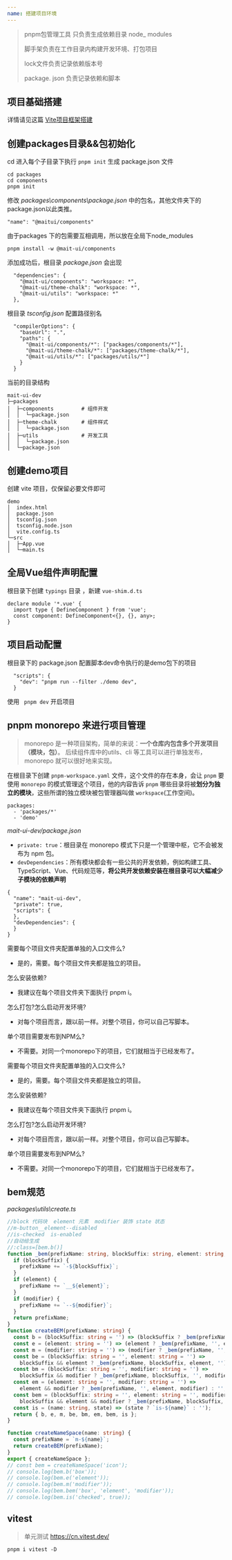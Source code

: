 ```yaml
---
name: 搭建项目环境
---
```


> pnpm包管理工具 只负责生成依赖目录 node_ modules
>
> 脚手架负责在工作目录内构建开发环境、打包项目
>
> lock文件负责记录依赖版本号
>
> package. json 负责记录依赖和脚本

## 项目基础搭建

详情请见这篇  [Vite项目框架搭建](../../框架技术/Vite项目框架搭建.md)

## 创建packages目录&&包初始化

cd 进入每个子目录下执行 `pnpm init` 生成 package.json 文件

```
cd packages
cd components
pnpm init 
```

修改 *packages\components\package.json* 中的包名，其他文件夹下的package.json以此类推。

```
"name": "@maitui/components"
```

由于packages 下的包需要互相调用，所以放在全局下node_modules 

```
pnpm install -w @mait-ui/components
```

添加成功后，根目录 *package.json* 会出现

```
  "dependencies": {
    "@mait-ui/components": "workspace: *",
    "@mait-ui/theme-chalk": "workspace: *",
    "@mait-ui/utils": "workspace: *"
  },
```

根目录 *tsconfig.json*  配置路径别名

```
  "compilerOptions": {
    "baseUrl": ".",
    "paths": {
      "@mait-ui/components/*": ["packages/components/*"],
      "@mait-ui/theme-chalk/*": ["packages/theme-chalk/*"],
      "@mait-ui/utils/*": ["packages/utils/*"]
    }
  }
```

当前的目录结构

```
mait-ui-dev 
├─packages 				
│  ├─components			# 组件开发
│  │  └─package.json
│  ├─theme-chalk		# 组件样式
│  │  └─package.json
│  ├─utils				# 开发工具
│  │  └─package.json
│  └─package.json
```

## 创建demo项目

创建 vite 项目，仅保留必要文件即可

```
demo
│  index.html
│  package.json
│  tsconfig.json
│  tsconfig.node.json
│  vite.config.ts
└─src
│  ├─App.vue
│  └─main.ts
```

## 全局Vue组件声明配置

根目录下创建 `typings` 目录  ，新建  `vue-shim.d.ts`

```
declare module '*.vue' {
  import type { DefineComponent } from 'vue';
  const component: DefineComponent<{}, {}, any>;
}
```

## 项目启动配置

根目录下的  package.json  配置脚本dev命令执行的是demo包下的项目

```
  "scripts": {
    "dev": "pnpm run --filter ./demo dev",
  }
```

使用  ` pnpm dev` 开启项目

 ## pnpm monorepo 来进行项目管理

> monorepo 是一种项目架构，简单的来说：**一个仓库内包含多个开发项目（模块，包）**。 后续组件库中的utils、cli 等工具可以进行单独发布，monorepo 就可以很好地来实现。

在根目录下创建 `pnpm-workspace.yaml` 文件，这个文件的存在本身，会让 `pnpm` 要使用 `monorepo` 的模式管理这个项目，他的内容告诉 `pnpm` 哪些目录将被**划分为独立的模块**，这些所谓的独立模块被包管理器叫做 `workspace`(工作空间)。

```
packages:
  - 'packages/*'
  - 'demo'
```

*mait-ui-dev/package.json*

- `private: true`：根目录在 monorepo 模式下只是一个管理中枢，它不会被发布为 npm 包。
- `devDependencies`：所有模块都会有一些公共的开发依赖，例如构建工具、TypeScript、Vue、代码规范等，**将公共开发依赖安装在根目录可以大幅减少子模块的依赖声明**

```
{
  "name": "mait-ui-dev",
  "private": true,
  "scripts": {
  },
  "devDependencies": {
  }
}
```

需要每个项目文件夹配置单独的入口文件么?

- 是的，需要。每个项目文件夹都是独立的项目。

怎么安装依赖?

- 我建议在每个项目文件夹下面执行 pnpm i。

怎么打包?怎么启动开发环境?

- 对每个项目而言，跟以前一样。对整个项目，你可以自己写脚本。

单个项目需要发布到NPM么?

- 不需要。对同一个monorepo下的项目，它们就相当于已经发布了。

需要每个项目文件夹配置单独的入口文件么?

- 是的，需要。每个项目文件夹都是独立的项目。

怎么安装依赖?

- 我建议在每个项目文件夹下面执行 pnpm i。

怎么打包?怎么启动开发环境?

- 对每个项目而言，跟以前一样。对整个项目，你可以自己写脚本。

单个项目需要发布到NPM么?

- 不需要。对同一个monorepo下的项目，它们就相当于已经发布了。

## bem规范

*packages\utils\create.ts*

```ts
//block 代码块  element 元素  modifier 装饰 state 状态
//m-button__element--disabled
//is-checked  is-enabled
//自动给生成
//:class=[bem.b()]
function _bem(prefixName: string, blockSuffix: string, element: string, modifier: string) {
  if (blockSuffix) {
    prefixName += `-${blockSuffix}`;
  }
  if (element) {
    prefixName += `__${element}`;
  }
  if (modifier) {
    prefixName += `--${modifier}`;
  }
  return prefixName;
}
function createBEM(prefixName: string) {
  const b = (blockSuffix: string = '') => (blockSuffix ? _bem(prefixName, blockSuffix, '', '') : '');
  const e = (element: string = '') => (element ? _bem(prefixName, '', element, '') : '');
  const m = (modifier: string = '') => (modifier ? _bem(prefixName, '', '', modifier) : '');
  const be = (blockSuffix: string = '', element: string = '') =>
    blockSuffix && element ? _bem(prefixName, blockSuffix, element, '') : '';
  const bm = (blockSuffix: string = '', modifier: string = '') =>
    blockSuffix && modifier ? _bem(prefixName, blockSuffix, '', modifier) : '';
  const em = (element: string = '', modifier: string = '') =>
    element && modifier ? _bem(prefixName, '', element, modifier) : '';
  const bem = (blockSuffix: string = '', element: string = '', modifier: string = '') =>
    blockSuffix && element && modifier ? _bem(prefixName, blockSuffix, element, modifier) : '';
  const is = (name: string, state) => (state ? `is-${name}` : '');
  return { b, e, m, be, bm, em, bem, is };
}

function createNameSpace(name: string) {
  const prefixName = `m-${name}`;
  return createBEM(prefixName);
}
export { createNameSpace };
// const bem = createNameSpace('icon');
// console.log(bem.b('box'));
// console.log(bem.e('element'));
// console.log(bem.m('modifier'));
// console.log(bem.bem('box', 'element', 'modifier'));
// console.log(bem.is('checked', true));
```

## vitest

> 单元测试 https://cn.vitest.dev/

```
pnpm i vitest -D
```

